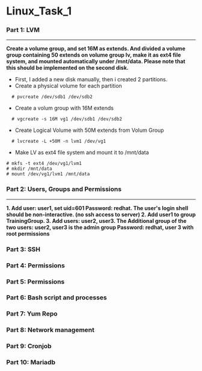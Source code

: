 # Linux_Task_1
### Part 1: LVM
***
**Create a volume group, and set 16M as extends. And divided a volume group containing 50 extends on
volume group lv, make it as ext4 file system, and mounted automatically under /mnt/data. Please
note that this should be implemented on the second disk.**

* First, I added a new disk manually, then i created 2 partitions.
* Create a physical volume for each partition
```
  # pvcreate /dev/sdb1 /dev/sdb2
```

* Create a volum group with 16M extends
```
  # vgcreate -s 16M vg1 /dev/sdb1 /dev/sdb2
```

* Create Logical Volume with 50M extends from Volum Group
```
  # lvcreate -L +50M -n lvm1 /dev/vg1
```

* Make LV as ext4 file system and mount it to /mnt/data
```
# mkfs -t ext4 /dev/vg1/lvm1 
# mkdir /mnt/data
# mount /dev/vg1/lvm1 /mnt/data 
```

### Part 2: Users, Groups and Permissions
***
**1. Add user: user1, set uid=601 Password: redhat. The user's login shell should be
non-interactive. (no ssh access to server)
2. Add user1 to group TrainingGroup.
3. Add users: user2, user3. The Additional group of the two users: user2, user3 is the admin
group Password: redhat, user 3 with root permissions**

### Part 3: SSH

### Part 4: Permissions

### Part 5: Permissions

### Part 6: Bash script and processes

### Part 7: Yum Repo

### Part 8: Network management

### Part 9: Cronjob

### Part 10: Mariadb
